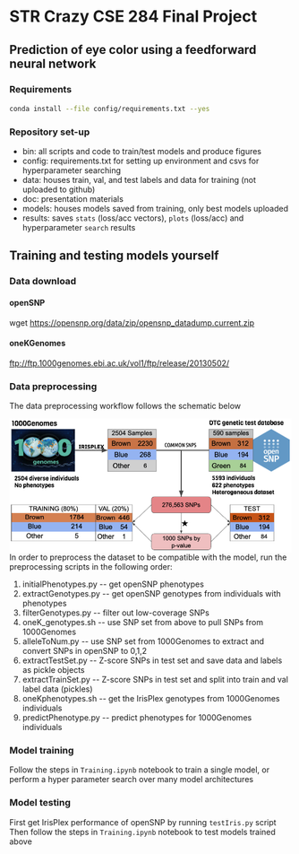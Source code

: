 # STR Crazy CSE 284 Final Project
## Prediction of eye color using a feedforward neural network

### Requirements

```bash
conda install --file config/requirements.txt --yes
```

### Repository set-up

 - bin: all scripts and code to train/test models and produce figures
 - config: requirements.txt for setting up environment and csvs for hyperparameter searching
 - data: houses train, val, and test labels and data for training (not uploaded to github)
 - doc: presentation materials
 - models: houses models saved from training, only best models uploaded
 - results: saves `stats` (loss/acc vectors), `plots` (loss/acc) and hyperparameter `search` results

## Training and testing models yourself

### Data download

#### openSNP
wget https://opensnp.org/data/zip/opensnp_datadump.current.zip

#### oneKGenomes
ftp://ftp.1000genomes.ebi.ac.uk/vol1/ftp/release/20130502/

### Data preprocessing
The data preprocessing workflow follows the schematic below

<img src="doc/data_preprocessing.png"
     alt="data preprocessing schematic"
     style="float: left; margin-right: 10px;" />
     
In order to preprocess the dataset to be compatible with the model, run the
preprocessing scripts in the following order:

1. initialPhenotypes.py -- get openSNP phenotypes
2. extractGenotypes.py -- get openSNP genotypes from individuals with phenotypes
3. filterGenotypes.py -- filter out low-coverage SNPs
4. oneK_genotypes.sh -- use SNP set from above to pull SNPs from 1000Genomes
5. alleleToNum.py -- use SNP set from 1000Genomes to  extract and convert SNPs in openSNP to 0,1,2
6. extractTestSet.py -- Z-score SNPs in test set and save data and labels as pickle objects
7. extractTrainSet.py -- Z-score SNPs in test set and split into train and val label data (pickles)
8. oneKphenotypes.sh -- get the IrisPlex genotypes from 1000Genomes individuals
9. predictPhenotype.py -- predict phenotypes for 1000Genomes individuals

### Model training
Follow the steps in `Training.ipynb` notebook to train a single model, or perform a hyper parameter
search over many model architectures

### Model testing
First get IrisPlex performance of openSNP by running `testIris.py` script
Then follow the steps in `Training.ipynb` notebook to test models trained above
